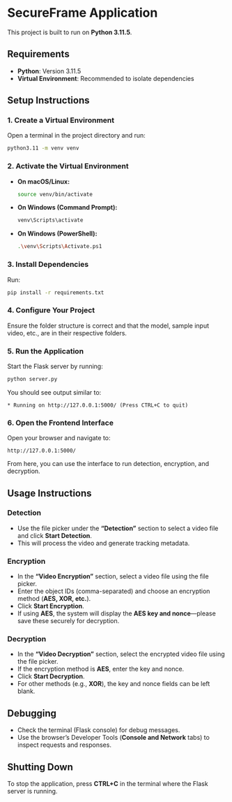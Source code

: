 # SecureFrame Application

This project is built to run on **Python 3.11.5**.

## Requirements
- **Python**: Version 3.11.5
- **Virtual Environment**: Recommended to isolate dependencies

## Setup Instructions

### 1. Create a Virtual Environment
Open a terminal in the project directory and run:
```sh
python3.11 -m venv venv
```

### 2. Activate the Virtual Environment
- **On macOS/Linux:**
  ```sh
  source venv/bin/activate
  ```
- **On Windows (Command Prompt):**
  ```sh
  venv\Scripts\activate
  ```
- **On Windows (PowerShell):**
  ```sh
  .\venv\Scripts\Activate.ps1
  ```

### 3. Install Dependencies
Run:
```sh
pip install -r requirements.txt
```

### 4. Configure Your Project
Ensure the folder structure is correct and that the model, sample input video, etc., are in their respective folders.

### 5. Run the Application
Start the Flask server by running:
```sh
python server.py
```
You should see output similar to:
```
* Running on http://127.0.0.1:5000/ (Press CTRL+C to quit)
```

### 6. Open the Frontend Interface
Open your browser and navigate to:
```
http://127.0.0.1:5000/
```
From here, you can use the interface to run detection, encryption, and decryption.

## Usage Instructions

### Detection
- Use the file picker under the **“Detection”** section to select a video file and click **Start Detection**.
- This will process the video and generate tracking metadata.

### Encryption
- In the **“Video Encryption”** section, select a video file using the file picker.
- Enter the object IDs (comma-separated) and choose an encryption method (**AES, XOR, etc.**).
- Click **Start Encryption**.
- If using **AES**, the system will display the **AES key and nonce**—please save these securely for decryption.

### Decryption
- In the **“Video Decryption”** section, select the encrypted video file using the file picker.
- If the encryption method is **AES**, enter the key and nonce.
- Click **Start Decryption**.
- For other methods (e.g., **XOR**), the key and nonce fields can be left blank.

## Debugging
- Check the terminal (Flask console) for debug messages.
- Use the browser’s Developer Tools (**Console and Network** tabs) to inspect requests and responses.

## Shutting Down
To stop the application, press **CTRL+C** in the terminal where the Flask server is running.